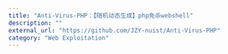 ```yaml
---
title: "Anti-Virus-PHP：【随机动态生成】php免杀webshell"
description: ""
external_url: "https://github.com/JZY-nuist/Anti-Virus-PHP"
category: "Web Exploitation"
---
```

